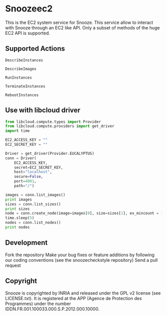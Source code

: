 Snoozeec2
=========

This is the EC2 system service for Snooze. This service allow to interact with Snooze through an EC2 like API.
Only a subset of methods of the huge EC2 API is supported.

## Supported Actions

`DescribeInstances` 

`DescribeImages`

`RunInstances`

`TerminateInstances`

`RebootInstances`


## Use with libcloud driver

```python
from libcloud.compute.types import Provider
from libcloud.compute.providers import get_driver
import time

EC2_ACCESS_KEY = ""
EC2_SECRET_KEY = ""

Driver = get_driver(Provider.EUCALYPTUS)
conn = Driver(
    EC2_ACCESS_KEY, 
    secret=EC2_SECRET_KEY,
    host="localhost",
    secure=False,
    port=4001,
    path="/")

images = conn.list_images()
print images
sizes = conn.list_sizes()
print sizes
node = conn.create_node(image=images[0], size=sizes[1], ex_mincount = 1, name = "vm")
time.sleep(5)
nodes = conn.list_nodes()
print nodes

```

## Development

Fork the repository
Make your bug fixes or feature additions by following our coding conventions (see the snoozecheckstyle repository)
Send a pull request

## Copyright

Snooze is copyrighted by INRIA and released under the GPL v2 license (see LICENSE.txt). It is registered at the APP (Agence de Protection des Programmes) under the number IDDN.FR.001.100033.000.S.P.2012.000.10000.
